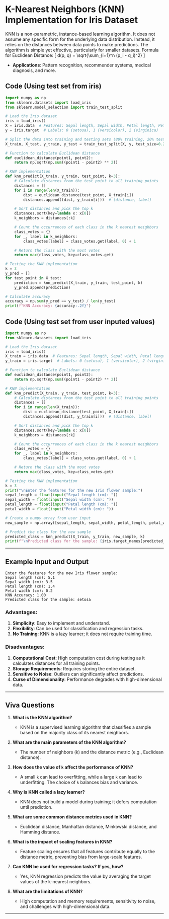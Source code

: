 # K-Nearest Neighbors (KNN) Implementation for Iris Dataset


KNN is a non-parametric, instance-based learning algorithm. It does not assume any specific form for the underlying data distribution. Instead, it relies on the distances between data points to make predictions. The algorithm is simple yet effective, particularly for smaller datasets.
Formula for Euclidean Distance:
\[
d(p, q) = \sqrt{\sum_{i=1}^n (p_i - q_i)^2}
\]
- **Applications**: Pattern recognition, recommender systems, medical diagnosis, and more.

## Code (Using test set from iris)
```python
import numpy as np
from sklearn.datasets import load_iris
from sklearn.model_selection import train_test_split

# Load the Iris dataset
iris = load_iris()
X = iris.data  # Features: Sepal length, Sepal width, Petal length, Petal width
y = iris.target  # Labels: 0 (setosa), 1 (versicolor), 2 (virginica)

# Split the data into training and testing sets (80% training, 20% testing)
X_train, X_test, y_train, y_test = train_test_split(X, y, test_size=0.2, random_state=42)

# Function to calculate Euclidean distance
def euclidean_distance(point1, point2):
    return np.sqrt(np.sum((point1 - point2) ** 2))

# KNN implementation
def knn_predict(X_train, y_train, test_point, k=3):
    # Calculate distances from the test point to all training points
    distances = []
    for i in range(len(X_train)):
        dist = euclidean_distance(test_point, X_train[i])
        distances.append((dist, y_train[i]))  # (distance, label)

    # Sort distances and pick the top k
    distances.sort(key=lambda x: x[0])
    k_neighbors = distances[:k]

    # Count the occurrences of each class in the k nearest neighbors
    class_votes = {}
    for _, label in k_neighbors:
        class_votes[label] = class_votes.get(label, 0) + 1

    # Return the class with the most votes
    return max(class_votes, key=class_votes.get)

# Testing the KNN implementation
k = 3
y_pred = []
for test_point in X_test:
    prediction = knn_predict(X_train, y_train, test_point, k)
    y_pred.append(prediction)

# Calculate accuracy
accuracy = np.sum(y_pred == y_test) / len(y_test)
print(f"KNN Accuracy: {accuracy:.2f}")

```
## Code (Using test set from user inputed values)
```python
import numpy as np
from sklearn.datasets import load_iris

# Load the Iris dataset
iris = load_iris()
X_train = iris.data  # Features: Sepal length, Sepal width, Petal length, Petal width
y_train = iris.target  # Labels: 0 (setosa), 1 (versicolor), 2 (virginica)

# Function to calculate Euclidean distance
def euclidean_distance(point1, point2):
    return np.sqrt(np.sum((point1 - point2) ** 2))

# KNN implementation
def knn_predict(X_train, y_train, test_point, k=3):
    # Calculate distances from the test point to all training points
    distances = []
    for i in range(len(X_train)):
        dist = euclidean_distance(test_point, X_train[i])
        distances.append((dist, y_train[i]))  # (distance, label)

    # Sort distances and pick the top k
    distances.sort(key=lambda x: x[0])
    k_neighbors = distances[:k]

    # Count the occurrences of each class in the k nearest neighbors
    class_votes = {}
    for _, label in k_neighbors:
        class_votes[label] = class_votes.get(label, 0) + 1

    # Return the class with the most votes
    return max(class_votes, key=class_votes.get)

# Testing the KNN implementation
k = 3
print("\nEnter the features for the new Iris flower sample:")
sepal_length = float(input("Sepal length (cm): "))
sepal_width = float(input("Sepal width (cm): "))
petal_length = float(input("Petal length (cm): "))
petal_width = float(input("Petal width (cm): "))

# Create a numpy array from user input
new_sample = np.array([sepal_length, sepal_width, petal_length, petal_width])

# Predict the class for the new sample
predicted_class = knn_predict(X_train, y_train, new_sample, k)
print(f"\nPredicted class for the sample: {iris.target_names[predicted_class]}")
```

---

## Example Input and Output

```
Enter the features for the new Iris flower sample:
Sepal length (cm): 5.1
Sepal width (cm): 3.5
Petal length (cm): 1.4
Petal width (cm): 0.2
KNN Accuracy: 1.00
Predicted class for the sample: setosa
```

### Advantages:
1. **Simplicity**: Easy to implement and understand.
2. **Flexibility**: Can be used for classification and regression tasks.
3. **No Training**: KNN is a lazy learner; it does not require training time.

### Disadvantages:
1. **Computational Cost**: High computation cost during testing as it calculates distances for all training points.
2. **Storage Requirements**: Requires storing the entire dataset.
3. **Sensitive to Noise**: Outliers can significantly affect predictions.
4. **Curse of Dimensionality**: Performance degrades with high-dimensional data.

---

## Viva Questions

1. **What is the KNN algorithm?**
   - KNN is a supervised learning algorithm that classifies a sample based on the majority class of its nearest neighbors.

2. **What are the main parameters of the KNN algorithm?**
   - The number of neighbors (k) and the distance metric (e.g., Euclidean distance).

3. **How does the value of `k` affect the performance of KNN?**
   - A small `k` can lead to overfitting, while a large `k` can lead to underfitting. The choice of `k` balances bias and variance.

4. **Why is KNN called a lazy learner?**
   - KNN does not build a model during training; it defers computation until prediction.

5. **What are some common distance metrics used in KNN?**
   - Euclidean distance, Manhattan distance, Minkowski distance, and Hamming distance.

6. **What is the impact of scaling features in KNN?**
   - Feature scaling ensures that all features contribute equally to the distance metric, preventing bias from large-scale features.

7. **Can KNN be used for regression tasks? If yes, how?**
   - Yes, KNN regression predicts the value by averaging the target values of the k-nearest neighbors.

8. **What are the limitations of KNN?**
   - High computation and memory requirements, sensitivity to noise, and challenges with high-dimensional data.

---
